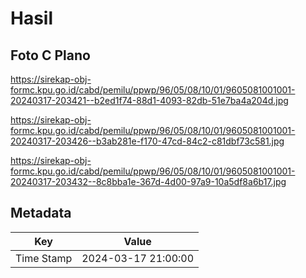 # Hasil

## Foto C Plano

https://sirekap-obj-formc.kpu.go.id/cabd/pemilu/ppwp/96/05/08/10/01/9605081001001-20240317-203421--b2ed1f74-88d1-4093-82db-51e7ba4a204d.jpg

https://sirekap-obj-formc.kpu.go.id/cabd/pemilu/ppwp/96/05/08/10/01/9605081001001-20240317-203426--b3ab281e-f170-47cd-84c2-c81dbf73c581.jpg

https://sirekap-obj-formc.kpu.go.id/cabd/pemilu/ppwp/96/05/08/10/01/9605081001001-20240317-203432--8c8bba1e-367d-4d00-97a9-10a5df8a6b17.jpg


## Metadata

| Key        | Value               |
| ---------- | ------------------- |
| Time Stamp | 2024-03-17 21:00:00 |



